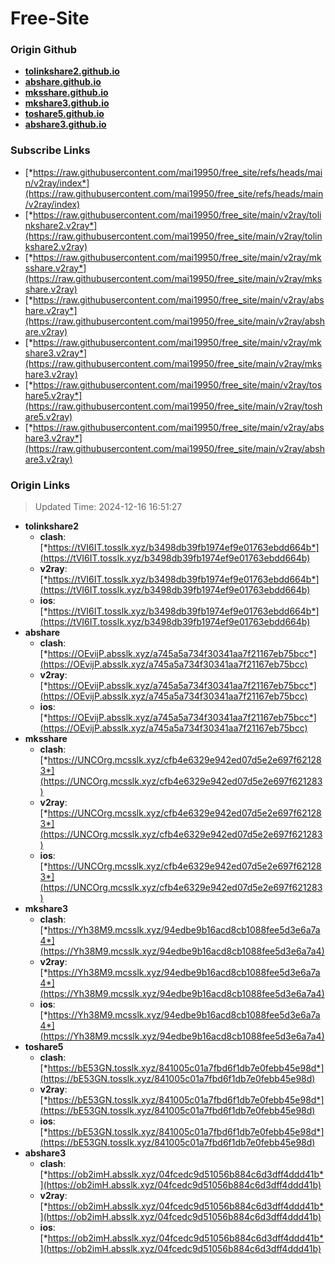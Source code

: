 # Free-Site

### Origin Github

- [**tolinkshare2.github.io**](https://github.com/tolinkshare2/tolinkshare2.github.io)
- [**abshare.github.io**](https://github.com/abshare/abshare.github.io)
- [**mksshare.github.io**](https://github.com/mksshare/mksshare.github.io)
- [**mkshare3.github.io**](https://github.com/mkshare3/mkshare3.github.io)
- [**toshare5.github.io**](https://github.com/toshare5/toshare5.github.io)
- [**abshare3.github.io**](https://github.com/abshare3/abshare3.github.io)

### Subscribe Links

- [*https://raw.githubusercontent.com/mai19950/free_site/refs/heads/main/v2ray/index*](https://raw.githubusercontent.com/mai19950/free_site/refs/heads/main/v2ray/index)
- [*https://raw.githubusercontent.com/mai19950/free_site/main/v2ray/tolinkshare2.v2ray*](https://raw.githubusercontent.com/mai19950/free_site/main/v2ray/tolinkshare2.v2ray)
- [*https://raw.githubusercontent.com/mai19950/free_site/main/v2ray/mksshare.v2ray*](https://raw.githubusercontent.com/mai19950/free_site/main/v2ray/mksshare.v2ray)
- [*https://raw.githubusercontent.com/mai19950/free_site/main/v2ray/abshare.v2ray*](https://raw.githubusercontent.com/mai19950/free_site/main/v2ray/abshare.v2ray)
- [*https://raw.githubusercontent.com/mai19950/free_site/main/v2ray/mkshare3.v2ray*](https://raw.githubusercontent.com/mai19950/free_site/main/v2ray/mkshare3.v2ray)
- [*https://raw.githubusercontent.com/mai19950/free_site/main/v2ray/toshare5.v2ray*](https://raw.githubusercontent.com/mai19950/free_site/main/v2ray/toshare5.v2ray)
- [*https://raw.githubusercontent.com/mai19950/free_site/main/v2ray/abshare3.v2ray*](https://raw.githubusercontent.com/mai19950/free_site/main/v2ray/abshare3.v2ray)

### Origin Links

> Updated Time: 2024-12-16 16:51:27

- **tolinkshare2**
  - **clash**: [*https://tVI6IT.tosslk.xyz/b3498db39fb1974ef9e01763ebdd664b*](https://tVI6IT.tosslk.xyz/b3498db39fb1974ef9e01763ebdd664b)
  - **v2ray**: [*https://tVI6IT.tosslk.xyz/b3498db39fb1974ef9e01763ebdd664b*](https://tVI6IT.tosslk.xyz/b3498db39fb1974ef9e01763ebdd664b)
  - **ios**: [*https://tVI6IT.tosslk.xyz/b3498db39fb1974ef9e01763ebdd664b*](https://tVI6IT.tosslk.xyz/b3498db39fb1974ef9e01763ebdd664b)
- **abshare**
  - **clash**: [*https://OEvijP.absslk.xyz/a745a5a734f30341aa7f21167eb75bcc*](https://OEvijP.absslk.xyz/a745a5a734f30341aa7f21167eb75bcc)
  - **v2ray**: [*https://OEvijP.absslk.xyz/a745a5a734f30341aa7f21167eb75bcc*](https://OEvijP.absslk.xyz/a745a5a734f30341aa7f21167eb75bcc)
  - **ios**: [*https://OEvijP.absslk.xyz/a745a5a734f30341aa7f21167eb75bcc*](https://OEvijP.absslk.xyz/a745a5a734f30341aa7f21167eb75bcc)
- **mksshare**
  - **clash**: [*https://UNCOrg.mcsslk.xyz/cfb4e6329e942ed07d5e2e697f621283*](https://UNCOrg.mcsslk.xyz/cfb4e6329e942ed07d5e2e697f621283)
  - **v2ray**: [*https://UNCOrg.mcsslk.xyz/cfb4e6329e942ed07d5e2e697f621283*](https://UNCOrg.mcsslk.xyz/cfb4e6329e942ed07d5e2e697f621283)
  - **ios**: [*https://UNCOrg.mcsslk.xyz/cfb4e6329e942ed07d5e2e697f621283*](https://UNCOrg.mcsslk.xyz/cfb4e6329e942ed07d5e2e697f621283)
- **mkshare3**
  - **clash**: [*https://Yh38M9.mcsslk.xyz/94edbe9b16acd8cb1088fee5d3e6a7a4*](https://Yh38M9.mcsslk.xyz/94edbe9b16acd8cb1088fee5d3e6a7a4)
  - **v2ray**: [*https://Yh38M9.mcsslk.xyz/94edbe9b16acd8cb1088fee5d3e6a7a4*](https://Yh38M9.mcsslk.xyz/94edbe9b16acd8cb1088fee5d3e6a7a4)
  - **ios**: [*https://Yh38M9.mcsslk.xyz/94edbe9b16acd8cb1088fee5d3e6a7a4*](https://Yh38M9.mcsslk.xyz/94edbe9b16acd8cb1088fee5d3e6a7a4)
- **toshare5**
  - **clash**: [*https://bE53GN.tosslk.xyz/841005c01a7fbd6f1db7e0febb45e98d*](https://bE53GN.tosslk.xyz/841005c01a7fbd6f1db7e0febb45e98d)
  - **v2ray**: [*https://bE53GN.tosslk.xyz/841005c01a7fbd6f1db7e0febb45e98d*](https://bE53GN.tosslk.xyz/841005c01a7fbd6f1db7e0febb45e98d)
  - **ios**: [*https://bE53GN.tosslk.xyz/841005c01a7fbd6f1db7e0febb45e98d*](https://bE53GN.tosslk.xyz/841005c01a7fbd6f1db7e0febb45e98d)
- **abshare3**
  - **clash**: [*https://ob2imH.absslk.xyz/04fcedc9d51056b884c6d3dff4ddd41b*](https://ob2imH.absslk.xyz/04fcedc9d51056b884c6d3dff4ddd41b)
  - **v2ray**: [*https://ob2imH.absslk.xyz/04fcedc9d51056b884c6d3dff4ddd41b*](https://ob2imH.absslk.xyz/04fcedc9d51056b884c6d3dff4ddd41b)
  - **ios**: [*https://ob2imH.absslk.xyz/04fcedc9d51056b884c6d3dff4ddd41b*](https://ob2imH.absslk.xyz/04fcedc9d51056b884c6d3dff4ddd41b)
